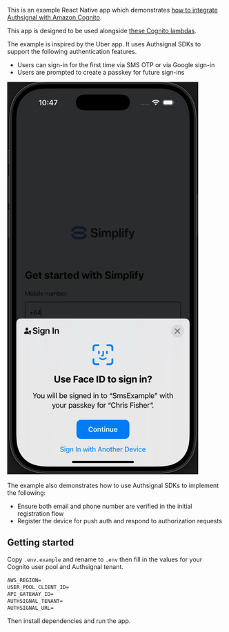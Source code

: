 This is an example React Native app which demonstrates [how to integrate Authsignal with Amazon Cognito](https://docs.authsignal.com/integrations/aws-cognito/getting-started).

This app is designed to be used alongside [these Cognito lambdas](https://github.com/authsignal/cognito-lambdas).

The example is inspired by the Uber app. It uses Authsignal SDKs to support the following authentication features.

- Users can sign-in for the first time via SMS OTP or via Google sign-in
- Users are prompted to create a passkey for future sign-ins

![Sign-in with passkey](sign-in.png)

The example also demonstrates how to use Authsignal SDKs to implement the following:

- Ensure both email and phone number are verified in the initial registration flow
- Register the device for push auth and respond to authorization requests

## Getting started

Copy `.env.example` and rename to `.env` then fill in the values for your Cognito user pool and Authsignal tenant.

```
AWS_REGION=
USER_POOL_CLIENT_ID=
API_GATEWAY_ID=
AUTHSIGNAL_TENANT=
AUTHSIGNAL_URL=
```

Then install dependencies and run the app.

